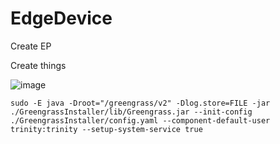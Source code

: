 # EdgeDevice

Create EP

Create things

![image](https://github.com/sawitwork/EdgeDevice/assets/118725809/01481903-d769-45c0-b4cb-01b6f9cbe8d3)

```sudo -E java -Droot="/greengrass/v2" -Dlog.store=FILE -jar ./GreengrassInstaller/lib/Greengrass.jar --init-config ./GreengrassInstaller/config.yaml --component-default-user trinity:trinity --setup-system-service true```
